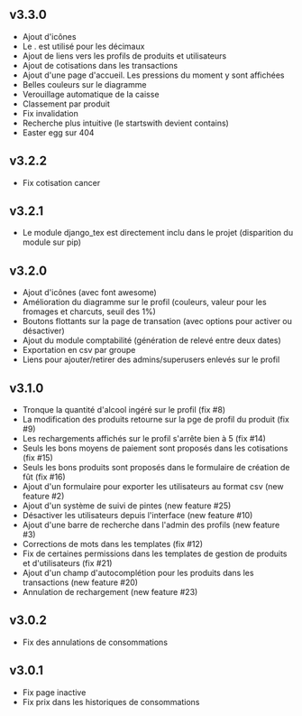 ## v3.3.0
* Ajout d'icônes
* Le . est utilisé pour les décimaux
* Ajout de liens vers les profils de produits et utilisateurs
* Ajout de cotisations dans les transactions
* Ajout d'une page d'accueil. Les pressions du moment y sont affichées
* Belles couleurs sur le diagramme
* Verouillage automatique de la caisse
* Classement par produit
* Fix invalidation
* Recherche plus intuitive (le startswith devient contains)
* Easter egg sur 404
## v3.2.2
* Fix cotisation cancer
## v3.2.1
* Le module django_tex est directement inclu dans le projet (disparition du module sur pip)
## v3.2.0
* Ajout d'icônes (avec font awesome)
* Amélioration du diagramme sur le profil (couleurs, valeur pour les fromages et charcuts, seuil des 1%)
* Boutons flottants sur la page de transation (avec options pour activer ou désactiver)
* Ajout du module comptabilité (génération de relevé entre deux dates)
* Exportation en csv par groupe
* Liens pour ajouter/retirer des admins/superusers enlevés sur le profil
## v3.1.0
* Tronque la quantité d'alcool ingéré sur le profil (fix #8)
* La modification des produits retourne sur la pge de profil du produit (fix #9)
* Les rechargements affichés sur le profil s'arrête bien à 5 (fix #14)
* Seuls les bons moyens de paiement sont proposés dans les cotisations (fix #15)
* Seuls les bons produits sont proposés dans le formulaire de création de fût (fix #16)
* Ajout d'un formulaire pour exporter les utilisateurs au format csv (new feature #2)
* Ajout d'un système de suivi de pintes (new feature #25)
* Désactiver les utilisateurs depuis l'interface (new feature #10)
* Ajout d'une barre de recherche dans l'admin des profils (new feature #3)
* Corrections de mots dans les templates (fix #12)
* Fix de certaines permissions dans les templates de gestion de produits et d'utilisateurs (fix #21)
* Ajout d'un champ d'autocomplétion pour les produits dans les transactions (new feature #20)
* Annulation de rechargement (new feature #23)

## v3.0.2
* Fix des annulations de consommations

## v3.0.1
* Fix page inactive
* Fix prix dans les historiques de consommations
